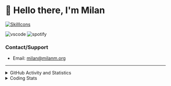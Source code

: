 # 👋 Hello there, I'm Milan
[![SkillIcons](https://skillicons.dev/icons?i=js,ts,nextjs,tailwind,html,go,bash,git,nginx,prisma,kubernetes,docker,linux)](https://skillicons.dev)

![vscode](https://nocache.advaith.workers.dev?url=https://img.shields.io/endpoint?url=https://dev.discordprofiles.me/api/badge/vscode/423203831971708958)
![spotify](https://nocache.advaith.workers.dev/?url=https://img.shields.io/endpoint?url=https://milanm.org/api/spotify/shields&cacheSeconds=10)

### Contact/Support

- Email: [milan@milanm.org](mailto:milan@milanm.org)
 
---
 
<details>
  <summary>GitHub Activity and Statistics</summary>
  <img src="/github-metrics.svg" />
</details>
<details>
  <summary>Coding Stats</summary>
  <!--START_SECTION:waka-->

```txt
TypeScript   2 hrs 53 mins   ████████████████▒░░░░░░░░   65.09 %
Docker       49 mins         ████▓░░░░░░░░░░░░░░░░░░░░   18.61 %
Bash         35 mins         ███▒░░░░░░░░░░░░░░░░░░░░░   13.26 %
TSConfig     3 mins          ▒░░░░░░░░░░░░░░░░░░░░░░░░   01.25 %
Prisma       2 mins          ▒░░░░░░░░░░░░░░░░░░░░░░░░   00.93 %
```

<!--END_SECTION:waka-->
</details>
